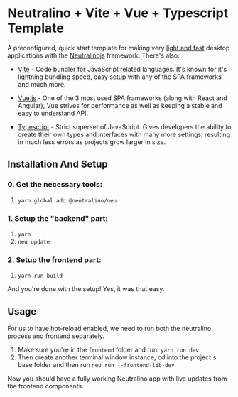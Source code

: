 # Neutralino + Vite + Vue + Typescript Template
A preconfigured, quick start template for making very [light and fast](https://github.com/Elanis/web-to-desktop-framework-comparison) desktop applications with the [Neutralinojs](https://neutralino.js.org/) framework. There's also:
- [Vite](https://vitejs.dev/) - Code bundler for JavaScript related languages. It's known for it's lightning bundling speed, easy setup with any of the SPA frameworks and much more.

- [Vue.js](https://vuejs.org/) - One of the 3 most used SPA frameworks (along with React and Angular), Vue strives for performance as well as keeping a stable and easy to understand API.

- [Typescript](https://www.typescriptlang.org/) - Strict superset of JavaScript. Gives developers the ability to create their own types and interfaces with many more settings, resulting in much less errors as projects grow larger in size.


## Installation And Setup
### 0. Get the necessary tools:
1. `yarn global add @neutralino/neu`

### 1. Setup the "backend" part:
1. `yarn`
2. `neu update`

### 2. Setup the frontend part:
1. `yarn run build`

And you're done with the setup! Yes, it was that easy.


## Usage
For us to have hot-reload enabled, we need to run both the neutralino process and frontend separately.

1. Make sure you're in the `frontend` folder and run: `yarn run dev`
2. Then create another terminal window instance, cd into the project's base folder and then run `neu run --frontend-lib-dev`

Now you should have a fully working Neutralino app with live updates from the frontend components.